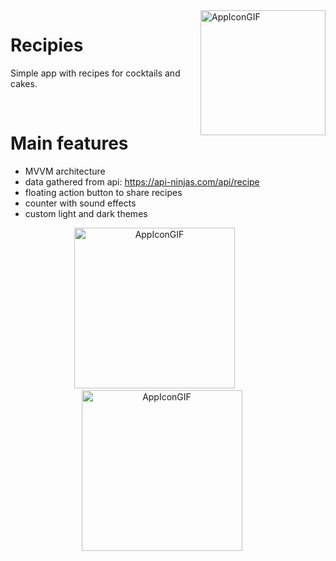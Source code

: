 <img align="right" src="https://user-images.githubusercontent.com/71709842/236698131-a69dc8d6-f72b-47c1-9cbc-e8130dc033a3.png" alt="AppIconGIF" width="200">

# Recipies

Simple app with recipes for cocktails and cakes.

<br>

# Main features
- MVVM architecture
- data gathered from api: https://api-ninjas.com/api/recipe
- floating action button to share recipes
- counter with sound effects
- custom light and dark themes

<p align="center">
  <img src="https://user-images.githubusercontent.com/71709842/236698785-542efbd2-d674-49d6-bf6d-098616c6dd5a.gif" alt="AppIconGIF" width="257" style="margin-left: 20px;">
  &nbsp;&nbsp;&nbsp;&nbsp;&nbsp;&nbsp;&nbsp;&nbsp;&nbsp;&nbsp;&nbsp;&nbsp;&nbsp;&nbsp;&nbsp;
  <img src="https://user-images.githubusercontent.com/71709842/236698776-b287304a-7ab1-4daf-bc22-42a1ba4de5d9.gif" alt="AppIconGIF" width="257" style="margin-right: 20px;">
</p>


